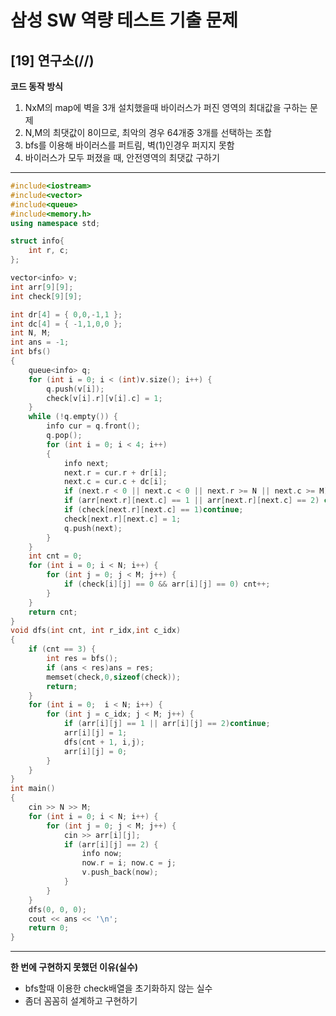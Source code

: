 
# 삼성 SW 역량 테스트 기출 문제

## [19] 연구소(//)


**코드 동작 방식**
1. NxM의 map에 벽을 3개 설치했을때 바이러스가 퍼진 영역의 최대값을 구하는 문제
2. N,M의 최댓값이 8이므로, 최악의 경우 64개중 3개를 선택하는 조합
3. bfs를 이용해 바이러스를 퍼트림, 벽(1)인경우 퍼지지 못함
4. 바이러스가 모두 퍼졌을 때, 안전영역의 최댓값 구하기

---
```cpp
#include<iostream>
#include<vector>
#include<queue>
#include<memory.h>
using namespace std;

struct info{
	int r, c;
};

vector<info> v;
int arr[9][9];
int check[9][9];

int dr[4] = { 0,0,-1,1 };
int dc[4] = { -1,1,0,0 };
int N, M;
int ans = -1;
int bfs()
{
	queue<info> q;
	for (int i = 0; i < (int)v.size(); i++) {
		q.push(v[i]);
		check[v[i].r][v[i].c] = 1;
	}
	while (!q.empty()) {
		info cur = q.front();
		q.pop();
		for (int i = 0; i < 4; i++)
		{
			info next;
			next.r = cur.r + dr[i];
			next.c = cur.c + dc[i];
			if (next.r < 0 || next.c < 0 || next.r >= N || next.c >= M)continue;
			if (arr[next.r][next.c] == 1 || arr[next.r][next.c] == 2) continue;
			if (check[next.r][next.c] == 1)continue;
			check[next.r][next.c] = 1;
			q.push(next);
		}
	}
	int cnt = 0;
	for (int i = 0; i < N; i++) {
		for (int j = 0; j < M; j++) {
			if (check[i][j] == 0 && arr[i][j] == 0) cnt++;
		}
	}
	return cnt;
}
void dfs(int cnt, int r_idx,int c_idx)
{
	if (cnt == 3) {
		int res = bfs();
		if (ans < res)ans = res;
		memset(check,0,sizeof(check));
		return;
	}
	for (int i = 0;  i < N; i++) {
		for (int j = c_idx; j < M; j++) {
			if (arr[i][j] == 1 || arr[i][j] == 2)continue;
			arr[i][j] = 1;
			dfs(cnt + 1, i,j);
			arr[i][j] = 0;
		}
	}
}
int main()
{
	cin >> N >> M;
	for (int i = 0; i < N; i++) {
		for (int j = 0; j < M; j++) {
			cin >> arr[i][j];
			if (arr[i][j] == 2) {
				info now;
				now.r = i; now.c = j;
				v.push_back(now);
			}
		}
	}
	dfs(0, 0, 0);
	cout << ans << '\n';
	return 0;
}

```
---

**한 번에 구현하지 못했던 이유(실수)**

- bfs할때 이용한 check배열을 초기화하지 않는 실수
- 좀더 꼼꼼히 설계하고 구현하기